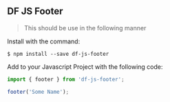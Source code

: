 ## DF JS Footer

> This should be use in the following manner

Install with the command:

```
$ npm install --save df-js-footer
```

Add to your Javascript Project with the following code:

```javascript
import { footer } from 'df-js-footer';

footer('Some Name');
```